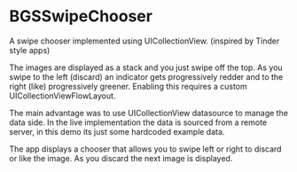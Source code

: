 # BGSSwipeChooser
A swipe chooser implemented using UICollectionView. (inspired by Tinder style apps)

The images are displayed as a stack and you just swipe off the top.  As you swipe to the left (discard) an indicator gets progressively redder and to the right (like) progressively greener.  Enabling this requires a custom UICollectionViewFlowLayout.  

The main advantage was to use UICollectionView datasource to manage the data side.  In the live implementation the data is sourced from a remote server, in this demo its just some hardcoded example data.

The app displays a chooser that allows you to swipe left or right to discard or like the image.  As you discard the next image is displayed.


